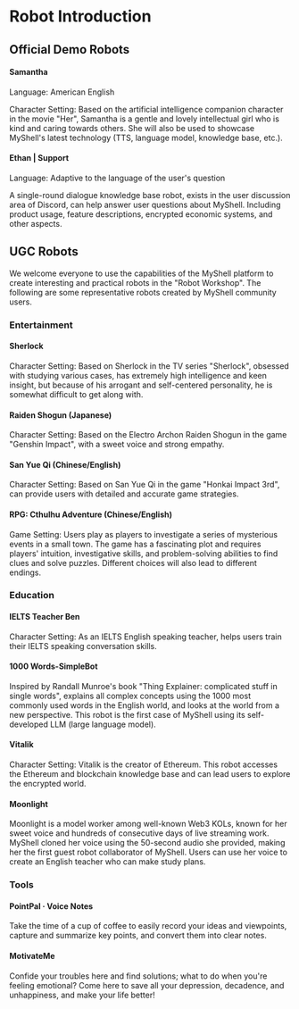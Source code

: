 # Robot Introduction

## Official Demo Robots

#### Samantha

Language: American English

Character Setting: Based on the artificial intelligence companion character in the movie "Her", Samantha is a gentle and lovely intellectual girl who is kind and caring towards others. She will also be used to showcase MyShell's latest technology (TTS, language model, knowledge base, etc.).

#### Ethan | Support

Language: Adaptive to the language of the user's question

A single-round dialogue knowledge base robot, exists in the user discussion area of Discord, can help answer user questions about MyShell. Including product usage, feature descriptions, encrypted economic systems, and other aspects.

## UGC Robots

We welcome everyone to use the capabilities of the MyShell platform to create interesting and practical robots in the "Robot Workshop". The following are some representative robots created by MyShell community users.

### Entertainment

#### Sherlock

Character Setting: Based on Sherlock in the TV series "Sherlock", obsessed with studying various cases, has extremely high intelligence and keen insight, but because of his arrogant and self-centered personality, he is somewhat difficult to get along with.

#### Raiden Shogun (Japanese)

Character Setting: Based on the Electro Archon Raiden Shogun in the game "Genshin Impact", with a sweet voice and strong empathy.

#### San Yue Qi (Chinese/English)

Character Setting: Based on San Yue Qi in the game "Honkai Impact 3rd", can provide users with detailed and accurate game strategies.

#### RPG: Cthulhu Adventure (Chinese/English)

Game Setting: Users play as players to investigate a series of mysterious events in a small town. The game has a fascinating plot and requires players' intuition, investigative skills, and problem-solving abilities to find clues and solve puzzles. Different choices will also lead to different endings.

### Education

#### IELTS Teacher Ben

Character Setting: As an IELTS English speaking teacher, helps users train their IELTS speaking conversation skills.

#### 1000 Words-SimpleBot

Inspired by Randall Munroe's book "Thing Explainer: complicated stuff in single words", explains all complex concepts using the 1000 most commonly used words in the English world, and looks at the world from a new perspective. This robot is the first case of MyShell using its self-developed LLM (large language model).

#### Vitalik

Character Setting: Vitalik is the creator of Ethereum. This robot accesses the Ethereum and blockchain knowledge base and can lead users to explore the encrypted world.

#### Moonlight

Moonlight is a model worker among well-known Web3 KOLs, known for her sweet voice and hundreds of consecutive days of live streaming work. MyShell cloned her voice using the 50-second audio she provided, making her the first guest robot collaborator of MyShell. Users can use her voice to create an English teacher who can make study plans.

### Tools

#### PointPal · Voice Notes

Take the time of a cup of coffee to easily record your ideas and viewpoints, capture and summarize key points, and convert them into clear notes.

#### MotivateMe

Confide your troubles here and find solutions; what to do when you're feeling emotional? Come here to save all your depression, decadence, and unhappiness, and make your life better!

####
